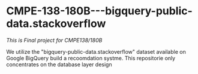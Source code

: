 # CMPE-138-180B---bigquery-public-data.stackoverflow

*This is Final project for CMPE138/180B*

We utilize the "bigquery-public-data.stackoverflow" dataset available on Google BigQuery build a recoomdation systme.
This repositorie only concentrates on the database layer design

